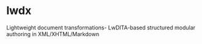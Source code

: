 # lwdx
Lightweight document transformations- LwDITA-based structured modular authoring in XML/XHTML/Markdown
